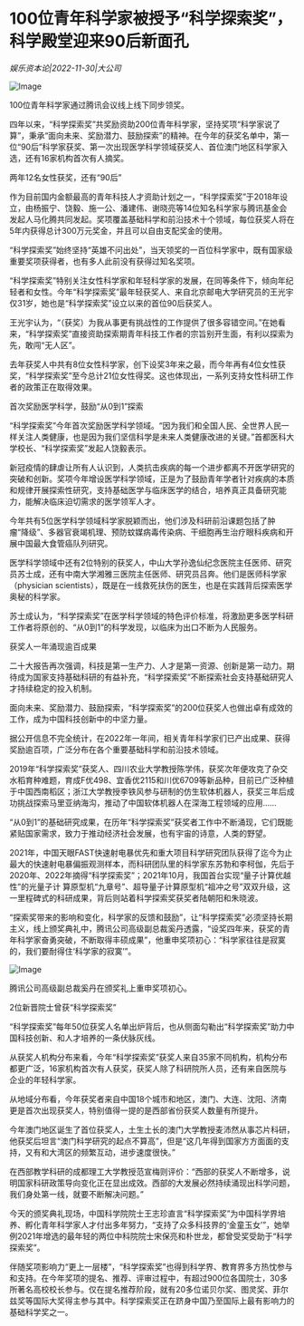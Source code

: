 # 100位青年科学家被授予“科学探索奖”，科学殿堂迎来90后新面孔

*娱乐资本论|2022-11-30|大公司*

![Image](http://static.ylzbl.com/uploads/ueditor/php/upload/image/20221130/1669782659112750.png)

100位青年科学家通过腾讯会议线上线下同步领奖。

四年以来，“科学探索奖”共奖励资助200位青年科学家，坚持奖项“科学家说了算”，秉承“面向未来、奖励潜力、鼓励探索”的精神。在今年的获奖名单中，第一位“90后”科学家获奖、第一次出现医学科学领域获奖人、首位澳门地区科学家入选，还有16家机构首次有人摘奖。

两年12名女性获奖，还有“90后”

作为目前国内金额最高的青年科技人才资助计划之一，“科学探索奖”于2018年设立，由杨振宁、饶毅、施一公、潘建伟、谢晓亮等14位知名科学家与腾讯基金会发起人马化腾共同发起。奖项覆盖基础科学和前沿技术十个领域，每位获奖人将在5年内获得总计300万元奖金，并且可以自由支配奖金的使用。

“科学探索奖”始终坚持“英雄不问出处”，当天领奖的一百位科学家中，既有国家级重要奖项获得者，也有多人此前没有获得过知名奖项。

“科学探索奖”特别关注女性科学家和年轻科学家的发展，在同等条件下，倾向年纪轻者和女性。今年“科学探索奖”最年轻获奖人、来自北京邮电大学研究员的王光宇仅31岁，她也是“科学探索奖”设立以来的首位90后获奖人。

王光宇认为，“（获奖）为我从事更有挑战性的工作提供了很多容错空间。”在她看来，“科学探索奖”直接资助探索期青年科技工作者的宗旨别开生面，有利以探索为先，敢闯“无人区”。

去年获奖人中共有8位女性科学家，创下设奖3年来之最，而今年再有4位女性获奖，“科学探索奖”至今总计21位女性得奖。这也体现出，一系列支持女性科研工作者的政策正在取得效果。

首次奖励医学科学，鼓励“从0到1”探索

“科学探索奖”今年首次奖励医学科学领域。“因为我们和全国人民、全世界人民一样关注人类健康，也是因为我们坚信科学是未来人类健康改进的关键。”首都医科大学校长、“科学探索奖”发起人饶毅表示。

新冠疫情的肆虐让所有人认识到，人类抗击疾病的每一个进步都离不开医学研究的突破和创新。奖项今年增设医学科学领域，正是为了鼓励青年学者针对疾病的本质和规律开展探索性研究，支持基础医学与临床医学的结合，培养真正具备研究能力，能解决临床迫切需求的医学领军人才。

今年共有5位医学科学领域科学家脱颖而出，他们涉及科研前沿课题包括了肿瘤“降级”、多器官衰竭机理、预防蚊媒病毒传染病、干细胞再生治疗眼科疾病和开展中国最大食管癌队列研究。

医学科学领域中还有2位特别的获奖人，中山大学孙逸仙纪念医院主任医师、研究员苏士成，还有中南大学湘雅三医院主任医师、研究员吕奔。他们是医师科学家（physician scientists），既是在一线救死扶伤的医生，也是在实践背后探索医学奥秘的科学家。

苏士成认为，“科学探索奖”在医学科学领域的特色评价标准，将激励更多医学科研工作者将原创的、“从0到1”的科学发现，以临床为出口不断为人民服务。

获奖人一年涌现逾百成果

二十大报告再次强调，科技是第一生产力、人才是第一资源、创新是第一动力。期待成为国家支持基础科研的有益补充，“科学探索奖”不断探索社会支持基础研究人才持续稳定的投入机制。

面向未来、奖励潜力、鼓励探索，“科学探索奖”的200位获奖人也做出卓有成效的工作，成为中国科技创新中的中坚力量。

据公开信息不完全统计，在2022年一年间，相关青年科学家们已产出成果、获得奖励逾百项，广泛分布在各个重要基础科学和前沿技术领域。

2019年“科学探索奖”获奖人、四川农业大学教授陈学伟，获奖次年便攻克了杂交水稻育种难题，育成F优498、宜香优2115和川优6709等新品种，目前已广泛种植于中国西南稻区；浙江大学教授李铁风参与研制的仿生软体机器人，获奖三年后成功挑战探索马里亚纳海沟，推动了中国软体机器人在深海工程领域的应用……

“从0到1”的基础研究成果，在历年“科学探索奖”获奖者工作中不断涌现，它们既能紧贴国家需求，致力于推动经济社会发展，也有宇宙的诗意，人类的野望。

2021年，中国天眼FAST快速射电暴优先和重大项目科学研究团队获得了迄今为止最大的快速射电暴偏振观测样本，而科研团队里的科学家东苏勃和李柯伽，先后于2020年、2022年摘得“科学探索奖”；2021年10月，我国首台实现“量子计算优越性”的光量子计 算原型机“九章号”、超导量子计算原型机“祖冲之号”双双升级，这一里程碑式的科研成果，背后则站着科学探索奖获奖者陆朝阳和朱晓波。

“探索奖带来的影响和变化，科学家的反馈和鼓励”，让“科学探索奖”必须坚持长期主义，线上颁奖典礼中，腾讯公司高级副总裁奚丹透露，“设奖四年来，获奖的青年科学家奋勇突破，不断取得丰硕成果”，他重申奖项初心：“科学家往往是寂寞的，我们要耐得住‘科学家的寂寞’”。

![Image](http://static.ylzbl.com/uploads/ueditor/php/upload/image/20221130/1669782679893143.png)

腾讯公司高级副总裁奚丹在颁奖礼上重申奖项初心。

2位新晋院士曾获“科学探索奖”

“科学探索奖”每年50位获奖人名单出炉背后，也从侧面勾勒出“科学探索奖”助力中国科技创新、和人才培养的一条伏脉灰线。

从获奖人机构分布来看，今年“科学探索奖”获奖人来自35家不同机构，机构分布都更广泛，16家机构首次有人获奖，获奖人除了科研院所人员，还有来自医院与企业的年轻科学家。

从地域分布看，今年获奖者来自中国18个城市和地区，澳门、大连、沈阳、济南更是首次出现获奖人，特别值得一提的是西部省份获奖人数量有所提升。

今年澳门地区诞生了首位获奖人，土生土长的澳门大学教授麦沛然从事芯片科研，他获奖后坦言“澳门科学研究的起点不算高”，但是“这几年得到国家方方面面的支持，又有和大湾区的频繁互动，进步速度很快。”

在西部教学科研的成都理工大学教授范宣梅则评价：“西部的获奖人不断增多，说明国家科研政策导向变化正在显出成效。西部的大发展必然持续涌现出科学问题，我们身处第一线，就要不断解决问题。”

今天的颁奖典礼现场，中国科学院院士王志珍直言“科学探索奖”为中国科学界培养、孵化青年科学家人才付出多年努力，“支持了众多科技界的‘金童玉女’”，她举例2021年增选的最年轻的两位中科院院士宋保亮和朴世龙，都曾受奖受助于“科学探索奖”。

伴随奖项影响力“更上一层楼”，“科学探索奖”也得到科学界、教育界多方热忱参与和支持。在今年奖项的提名、推荐、评审过程中，有超过900位各国院士，30多所著名高校校长参与。仅在提名推荐阶段，就有20多位诺贝尔奖、图灵奖、菲尔兹奖等国际大奖得主参与其中。科学探索奖正在跻身中国乃至国际上最有影响力的基础科学奖之一。


